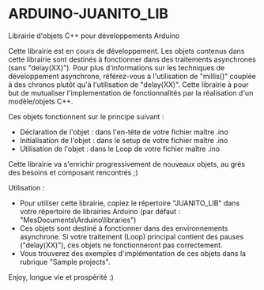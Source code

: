 # ARDUINO-JUANITO_LIB
Librairie d'objets C++ pour développements Arduino

Cette librairie est en cours de développement.
Les objets contenus dans cette librairie sont destinés à fonctionner dans des traitements asynchrones (sans "delay(XX)").
Pour plus d'informations sur les techniques de développement asynchrone, référez-vous à l'utilisation de "millis()" couplée à des chronos plutôt qu'à l'utilisation de "delay(XX)".
Cette librairie à pour but de mutualiser l'implementation de fonctionnalités par la réalisation d'un modèle/objets C++.

Ces objets fonctionnent sur le principe suivant :
  - Déclaration de l'objet : dans l'en-tête de votre fichier maître .ino
  - Initialisation de l'objet : dans le setup de votre fichier maître .ino
  - Utilisation de l'objet : dans le Loop de votre fichier maître .ino

Cette librairie va s'enrichir progressivement de nouveaux objets, au grés des besoins et composant rencontrés ;)

Utilisation :
  - Pour utiliser cette librairie, copiez le répertoire "JUANITO_LIB" dans votre répertoire de librairies Arduino (par défaut : "MesDocuments\Arduino\libraries")
  - Ces objets sont destiné à fonctionner dans des environnements asynchrone. Si votre traitement (Loop) principal contient des pauses ("delay(XX)"), ces objets ne fonctionneront pas correctement.
  - Vous trouverez des exemples d'implémentation de ces objets dans la rubrique "Sample projects".

Enjoy, longue vie et prospérité :)
